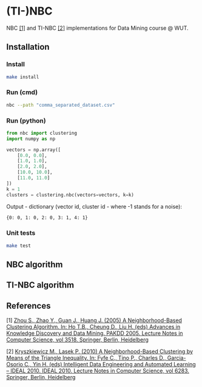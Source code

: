 # (TI-)NBC
NBC [[1]](#references) and TI-NBC [[2]](#references) implementations for Data Mining course @ WUT.
 
## Installation
### Install
```bash
make install
```
### Run (cmd)
```bash
nbc --path "comma_separated_dataset.csv"
```
### Run (python)
```python
from nbc import clustering
import numpy as np

vectors = np.array([
    [0.0, 0.0],
    [1.0, 1.0],
    [2.0, 2.0],
    [10.0, 10.0],
    [11.0, 11.0]
])
k = 1
clusters = clustering.nbc(vectors=vectors, k=k)
```
Output - dictionary (vector id, cluster id - where -1 stands for a noise):
```bash
{0: 0, 1: 0, 2: 0, 3: 1, 4: 1}
```
### Unit tests
```bash
make test
```

## NBC algorithm 

## TI-NBC algorithm

## References
[1] [Zhou S., Zhao Y., Guan J., Huang J. (2005) A Neighborhood-Based Clustering Algorithm. In: Ho T.B., Cheung D., Liu H. (eds) Advances in Knowledge Discovery and Data Mining. PAKDD 2005. Lecture Notes in Computer Science, vol 3518. Springer, Berlin, Heidelberg](https://link.springer.com/chapter/10.1007/11430919_43)

[2] [Kryszkiewicz M., Lasek P. (2010) A Neighborhood-Based Clustering by Means of the Triangle Inequality. In: Fyfe C., Tino P., Charles D., Garcia-Osorio C., Yin H. (eds) Intelligent Data Engineering and Automated Learning – IDEAL 2010. IDEAL 2010. Lecture Notes in Computer Science, vol 6283. Springer, Berlin, Heidelberg](https://link.springer.com/chapter/10.1007/978-3-642-15381-5_35)